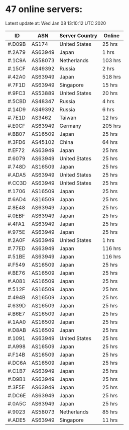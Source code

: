 # 47 online servers:

Latest update at: Wed Jan 08 13:10:12 UTC 2020

| ID | ASN | Server Country | Online |
| -- | --- | -------------- | ------ |
| #.D09B | AS174 | United States | 25 hrs |
| #.2A79 | AS63949 | Japan | 1 hrs |
| #.1C9A | AS58073 | Netherlands | 103 hrs |
| #.15CF | AS49392 | Russia | 2 hrs |
| #.42A0 | AS63949 | Japan | 518 hrs |
| #.7F1D | AS63949 | Singapore | 15 hrs |
| #.9FC3 | AS53889 | United States | 20 hrs |
| #.5CBD | AS48347 | Russia | 4 hrs |
| #.14D9 | AS49392 | Russia | 6 hrs |
| #.7E1D | AS3462 | Taiwan | 12 hrs |
| #.E0CF | AS63949 | Germany | 205 hrs |
| #.BB07 | AS16509 | Japan | 25 hrs |
| #.3FD6 | AS45102 | China | 64 hrs |
| #.EF72 | AS63949 | Japan | 25 hrs |
| #.6079 | AS63949 | United States | 25 hrs |
| #.748D | AS16509 | Japan | 25 hrs |
| #.ADA5 | AS63949 | United States | 25 hrs |
| #.CC3D | AS63949 | United States | 25 hrs |
| #.1706 | AS16509 | Japan | 25 hrs |
| #.6AD4 | AS16509 | Japan | 25 hrs |
| #.8E48 | AS63949 | Japan | 25 hrs |
| #.0EBF | AS63949 | Japan | 25 hrs |
| #.4FA1 | AS63949 | Japan | 25 hrs |
| #.975E | AS63949 | Japan | 25 hrs |
| #.2A0F | AS63949 | United States | 1 hrs |
| #.77ED | AS63949 | Japan | 116 hrs |
| #.51BE | AS63949 | Japan | 116 hrs |
| #.F549 | AS16509 | Japan | 25 hrs |
| #.BE76 | AS16509 | Japan | 25 hrs |
| #.A081 | AS16509 | Japan | 25 hrs |
| #.512F | AS16509 | Japan | 25 hrs |
| #.494B | AS16509 | Japan | 25 hrs |
| #.639D | AS16509 | Japan | 25 hrs |
| #.B6E7 | AS16509 | Japan | 25 hrs |
| #.1AA0 | AS16509 | Japan | 25 hrs |
| #.D8AB | AS16509 | Japan | 25 hrs |
| #.1091 | AS63949 | United States | 25 hrs |
| #.A998 | AS16509 | Japan | 25 hrs |
| #.F14B | AS16509 | Japan | 25 hrs |
| #.DC6A | AS16509 | Japan | 25 hrs |
| #.C1B7 | AS63949 | Japan | 25 hrs |
| #.D9B1 | AS63949 | Japan | 25 hrs |
| #.3F5E | AS63949 | Japan | 25 hrs |
| #.DC6E | AS63949 | Japan | 25 hrs |
| #.0A5C | AS63949 | Japan | 25 hrs |
| #.9023 | AS58073 | Netherlands | 85 hrs |
| #.ADE5 | AS63949 | Singapore | 11 hrs |

